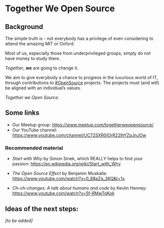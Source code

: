 # Together We Open Source

## Background

The simple truth is - not everybody has a privilege of even considering to attend the amazing MIT or Oxford.

Most of us, especially those from underprivileged groups, simply do not have money to study there.
 
*Together*, **_we_** are going to change it.

We aim to give everybody a chance to progress in the luxurious world of IT, through contributions to [#OpenSource](https://github.com/topics/opensource) projects. The projects must (and will) be aligned with an individual’s values.
 
_Together we Open Source._

## Some links

* Our Meetup group: https://www.meetup.com/togetherweopensource/
* Our YouTube channel: https://www.youtube.com/channel/UC72SXR0IOrR22lhYZpJnJOw 

### Recommended material

* _Start with Why_ by Simon Sinek, which REALLY helps to find your passion: https://en.wikipedia.org/wiki/Start_with_Why 

* _The Open Source Effect_ by Benjamin Muskalla: https://www.youtube.com/watch?v=0_88aZq_36Q&t=1s

* _Ch-ch-changes: A talk about humans and code_ by Kevlin Henney: https://www.youtube.com/watch?v=5f-RMwTqKok

## Ideas of the next steps:

_[to be added]_
